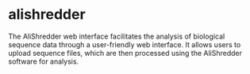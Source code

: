 # alishredder
The AliShredder web interface facilitates the analysis of biological sequence data through a user-friendly web interface. It allows users to upload sequence files, which are then processed using the AliShredder software for analysis.

